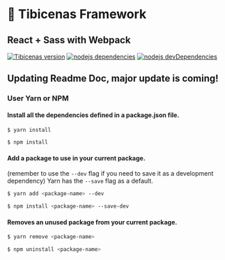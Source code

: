 # :floppy_disk: Tibicenas Framework

## React + Sass with Webpack
[![Tibicenas version][tibicenas-badge]][url-shields]
[![nodejs dependencies][david-dm-badge]][david-dm-url]
[![nodejs devDependencies][david-dm-badge--dev]][david-dm-url]
## Updating Readme Doc, major update is coming!

### User Yarn or NPM
#### Install all the dependencies defined in a package.json file.
```bash
$ yarn install
```

```bash
$ npm install
```

#### Add a package to use in your current package.
(remember to use the `--dev` flag if you need to save it as a development dependency)
Yarn has the `--save` flag as a default.
```bash
$ yarn add <package-name> --dev
```

```bash
$ npm install <package-name> --save-dev
```

#### Removes an unused package from your current package.
```bash
$ yarn remove <package-name>
```

```bash
$ npm uninstall <package-name>
```

[tibicenas-badge]: https://img.shields.io/badge/tibicenas-v1.0.0-blue.svg
[url-shields]: https://shields.io/

[logo-webpack]: https://cdn.worldvectorlogo.com/logos/webpack.svg
[logo-express]: https://cdn.worldvectorlogo.com/logos/express-109.svg
[logo-sass]: https://cdn.worldvectorlogo.com/logos/sass-1.svg
[logo-react]: https://cdn.worldvectorlogo.com/logos/react.svg
[logo-react-router]: https://cdn.worldvectorlogo.com/logos/react-router.svg
[logo-redux]: https://cdn.worldvectorlogo.com/logos/redux.svg

[url-react]: https://facebook.github.io/react/

[david-dm-badge]: https://david-dm.org/hectorLS/tibicenas-framework.svg
[david-dm-badge--dev]: https://david-dm.org/hectorLS/tibicenas-framework/dev-status.svg
[david-dm-url]: https://david-dm.org/
